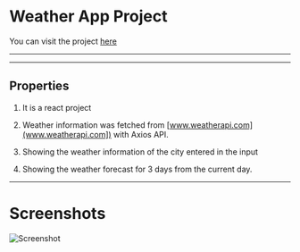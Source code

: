 # Weather App Project

You can visit the project [here](https://wetaher-app-react.netlify.app/)

---



---

## Properties

1. It is a react project

2. Weather information was fetched from [www.weatherapi.com](www.weatherapi.com]) with Axios API.

3. Showing the weather information of the city entered in the input

4. Showing the weather forecast for 3 days from the current day.

---

# Screenshots

![Screenshot]('/public/ss-ap.png')
